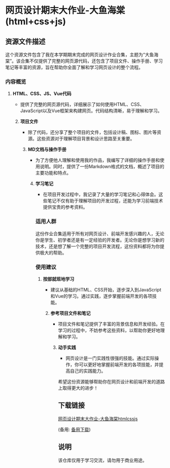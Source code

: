 # 网页设计期末大作业-大鱼海棠(html+css+js)

## 资源文件描述

这个资源文件包含了我在本学期期末完成的网页设计作业合集，主题为“大鱼海棠”。该合集不仅提供了完整的网页源代码，还包含了项目文件、操作手册、学习笔记等丰富的资源，旨在帮助你全面了解和学习网页设计的整个流程。

### 内容概览

1. **HTML、CSS、JS、Vue代码**
   - 提供了完整的网页源代码，详细展示了如何使用HTML、CSS、JavaScript以及Vue框架来构建网页。代码结构清晰，易于理解和学习。

   2. **项目文件**
      - 除了代码，还分享了整个项目的文件，包括设计稿、图标、图片等资源。这些资源对于理解项目背景和设计思路至关重要。

      3. **MD文档与操作手册**
         - 为了方便他人理解和使用我的作品，我编写了详细的操作手册和使用说明。同时，提供了一份Markdown格式的文档，概述了项目的主要功能和特点。

         4. **学习笔记**
            - 在项目开发过程中，我记录了大量的学习笔记和心得体会。这些笔记不仅有助于理解项目的开发过程，还能为学习前端技术提供宝贵的参考资料。

            ### 适用人群

            这份作业合集适用于所有对网页设计、前端开发感兴趣的人，无论你是学生、初学者还是有一定经验的开发者。无论你是想学习新的技术，还是想了解一个完整的项目开发流程，这份资料都将为你提供极大的帮助。

            ### 使用建议

            1. **按部就班地学习**
               - 建议从基础的HTML、CSS开始，逐步深入到JavaScript和Vue的学习。通过实践，逐步掌握前端开发的各项技能。

               2. **参考项目文件和笔记**
                  - 项目文件和笔记提供了丰富的背景信息和开发经验。在学习的过程中，不妨参考这些资料，以帮助你更好地理解和学习。

                  3. **动手实践**
                     - 网页设计是一门实践性很强的技能。通过实际操作，你可以更好地掌握前端开发的各项技能，并提高自己的实践能力。

                     希望这份资源能够帮助你在网页设计和前端开发的道路上取得更大的进步！

                     ## 下载链接
                     [网页设计期末大作业-大鱼海棠htmlcssjs](https://pan.quark.cn/s/9c60eea45688) 

                     (备用: [备用下载](https://pan.baidu.com/s/1Qa5aDlyy_uHlYLMkG35q0Q?pwd=1234))

                     ## 说明

                     该仓库仅用于学习交流，请勿用于商业用途。
